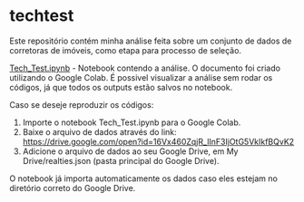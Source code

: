 # techtest
Este repositório contém minha análise feita sobre um conjunto de dados de corretoras de imóveis, como etapa para processo de seleção.

[Tech_Test.ipynb](https://github.com/marcellongvb/techtest/blob/master/Tech_Test.ipynb) - Notebook contendo a análise. O documento foi criado utilizando o Google Colab. É possivel visualizar a análise sem rodar os códigos, já que todos os outputs estão salvos no notebook. 

Caso se deseje reproduzir os códigos:
1. Importe o notebook Tech_Test.ipynb para o Google Colab.
2. Baixe o arquivo de dados através do link: https://drive.google.com/open?id=16Vx460ZqjR_lInF3IjOtG5VkIkfBQvK2
3. Adicione o arquivo de dados ao seu Google Drive, em My Drive/realties.json (pasta principal do Google Drive). 

O notebook já importa automaticamente os dados caso eles estejam no diretório correto do Google Drive.
